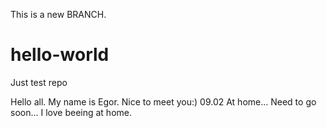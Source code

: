 This is a new BRANCH.
# hello-world
Just test repo

Hello all. My name is Egor. Nice to meet you:)
09.02 At home...
Need to go soon...
I love beeing at home.
